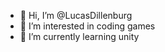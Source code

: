 - 👋 Hi, I’m @LucasDillenburg
- 👀 I’m interested in coding games
- 🌱 I’m currently learning unity

<!---
LucasDillenburg/LucasDillenburg is a ✨ special ✨ repository because its `README.md` (this file) appears on your GitHub profile.
You can click the Preview link to take a look at your changes.
--->
